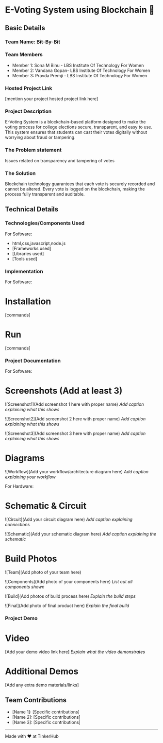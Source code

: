 # E-Voting System using Blockchain 🎯


## Basic Details
### Team Name: Bit-By-Bit


### Team Members
- Member 1: Sona M Binu - LBS Institute Of Technology For Women
- Member 2: Vandana Gopan- LBS Institute Of Technology For Women
- Member 3: Pravda Premji - LBS Institute Of Technology For Women

### Hosted Project Link
[mention your project hosted project link here]

### Project Description
 E-Voting System is a blockchain-based platform designed to make the voting process for college elections secure, transparent, and easy to use. This system ensures that students can cast their votes digitally without worrying about fraud or tampering.

### The Problem statement
Issues related on transparency and tampering of votes

### The Solution
Blockchain technology guarantees that each vote is securely recorded and cannot be altered.
Every vote is logged on the blockchain, making the process fully transparent and auditable.

## Technical Details
### Technologies/Components Used
For Software:
-  html,css,javascript,node.js
- [Frameworks used]
- [Libraries used]
- [Tools used]


### Implementation
For Software:
# Installation
[commands]

# Run
[commands]

### Project Documentation
For Software:

# Screenshots (Add at least 3)
![Screenshot1](Add screenshot 1 here with proper name)
*Add caption explaining what this shows*

![Screenshot2](Add screenshot 2 here with proper name)
*Add caption explaining what this shows*

![Screenshot3](Add screenshot 3 here with proper name)
*Add caption explaining what this shows*

# Diagrams
![Workflow](Add your workflow/architecture diagram here)
*Add caption explaining your workflow*

For Hardware:

# Schematic & Circuit
![Circuit](Add your circuit diagram here)
*Add caption explaining connections*

![Schematic](Add your schematic diagram here)
*Add caption explaining the schematic*

# Build Photos
![Team](Add photo of your team here)


![Components](Add photo of your components here)
*List out all components shown*

![Build](Add photos of build process here)
*Explain the build steps*

![Final](Add photo of final product here)
*Explain the final build*

### Project Demo
# Video
[Add your demo video link here]
*Explain what the video demonstrates*

# Additional Demos
[Add any extra demo materials/links]

## Team Contributions
- [Name 1]: [Specific contributions]
- [Name 2]: [Specific contributions]
- [Name 3]: [Specific contributions]

---
Made with ❤️ at TinkerHub
